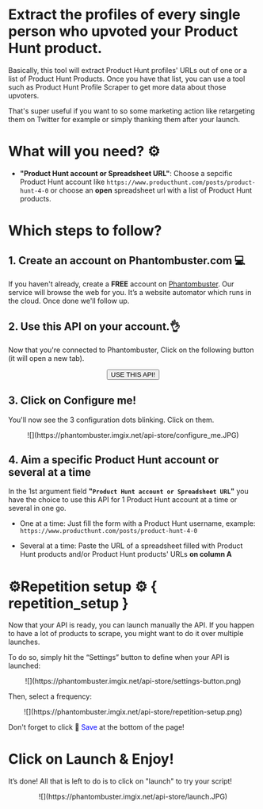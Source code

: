 # Extract the profiles of every single person who upvoted your Product Hunt product.

Basically, this tool will extract Product Hunt profiles' URLs out of one or a list of Product Hunt Products.
Once you have that list, you can use a tool such as Product Hunt Profile Scraper to get more data about those upvoters.

That's super useful if you want to so some marketing action like retargeting them on Twitter for example or simply thanking them after your launch.

# What will you need? ⚙️ 
- **"Product Hunt account or Spreadsheet URL"**: Choose a sepcific Product Hunt account like `https://www.producthunt.com/posts/product-hunt-4-0` or choose an **open** spreadsheet url with a list of Product Hunt products.

# Which steps to follow?
## 1. Create an account on Phantombuster.com 💻
If you haven't already, create a **FREE** account on [Phantombuster](https://phantombuster.com/register). Our service will browse the web for you. It’s a website automator which runs in the cloud. Once done we'll follow up.


## 2. Use this API on your account.👌
Now that you're connected to Phantombuster, Click on the following button (it will open a new tab).

<center><button type="button" class="btn btn-warning callToAction" onclick="useThisApi()">USE THIS API!</button></center>

## 3. Click on Configure me!
You'll now see the 3 configuration dots blinking. Click on them.

<center>![](https://phantombuster.imgix.net/api-store/configure_me.JPG)</center>

## 4. Aim a specific Product Hunt account or several at a time
In the 1st argument field **"`Product Hunt account or Spreadsheet URL`"** you have the choice to use this API for 1 Product Hunt account at a time or several in one go.
* One at a time: Just fill the form with a Product Hunt username, example: `https://www.producthunt.com/posts/product-hunt-4-0`

* Several at a time: Paste the URL of a spreadsheet filled with Product Hunt products and/or Product Hunt products' URLs **on column A**
# ⚙️️Repetition setup ⚙️ { repetition_setup }

Now that your API is ready, you can launch manually the API. If you happen to have a lot of products to scrape, you might want to do it over multiple launches.

To do so, simply hit the “Settings” button to define when your API is launched:

<center>![](https://phantombuster.imgix.net/api-store/settings-button.png)</center>

Then, select a frequency:

<center>![](https://phantombuster.imgix.net/api-store/repetition-setup.png)</center>

Don't forget to click 💾 <span style="color:blue">Save</span> at the bottom of the page!

# Click on Launch & Enjoy!
It’s done! All that is left to do is to click on "launch" to try your script!
<center>![](https://phantombuster.imgix.net/api-store/launch.JPG)</center>